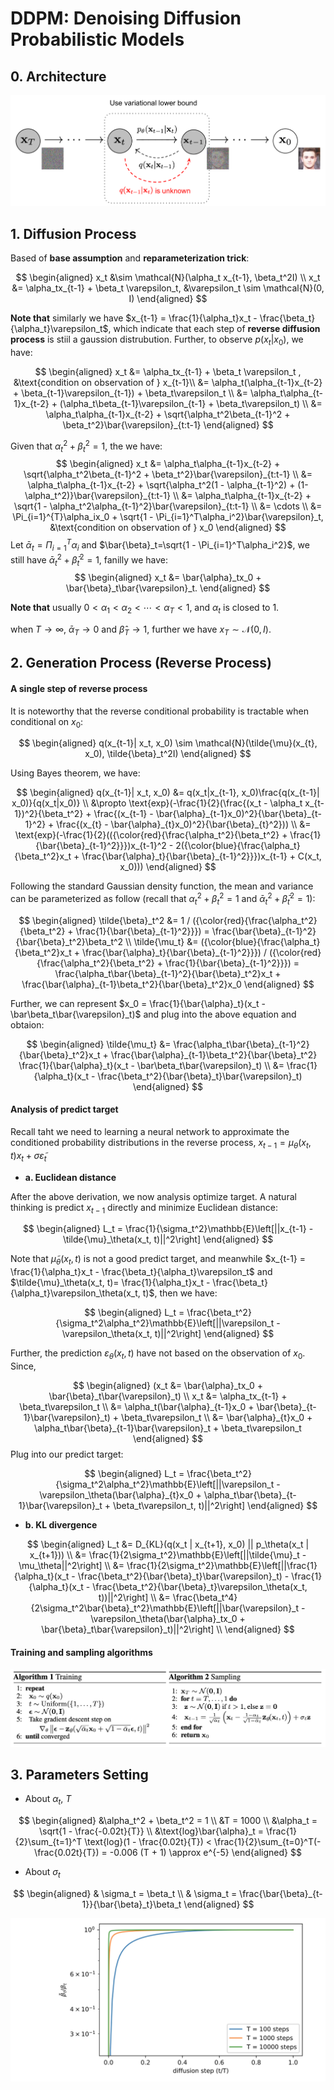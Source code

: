 # DDPM: Denoising Diffusion Probabilistic Models
## 0. Architecture
![DDPM](DDPM.png)

## 1. Diffusion Process
Based of **base assumption** and **reparameterization trick**:

$$
\begin{aligned}
x_t &\sim \mathcal{N}(\alpha_t x_{t-1}, \beta_t^2I) \\
x_t &= \alpha_tx_{t-1} + \beta_t \varepsilon_t, &\varepsilon_t \sim \mathcal{N}(0, I)
\end{aligned}
$$


**Note that** similarly we have $x_{t-1} = \frac{1}{\alpha_t}x_t - \frac{\beta_t}{\alpha_t}\varepsilon_t$, which indicate that each step of **reverse diffusion process** is stiil a gaussion distrubution.
Further, to observe $p(x_t | x_0)$, we have:


$$
\begin{aligned}
x_t &= \alpha_tx_{t-1} + \beta_t \varepsilon_t , &\text{condition on observation of } x_{t-1}\\
&= \alpha_t(\alpha_{t-1}x_{t-2} + \beta_{t-1}\varepsilon_{t-1}) + \beta_t\varepsilon_t \\
&= \alpha_t\alpha_{t-1}x_{t-2} + (\alpha_t\beta_{t-1}\varepsilon_{t-1} + \beta_t\varepsilon_t) \\
&= \alpha_t\alpha_{t-1}x_{t-2} + \sqrt{\alpha_t^2\beta_{t-1}^2 + \beta_t^2}\bar{\varepsilon}_{t:t-1}
\end{aligned}
$$

Given that $\alpha_t^2 + \beta_t^2 = 1$, the we have:
$$
\begin{aligned}
x_t &= \alpha_t\alpha_{t-1}x_{t-2} + \sqrt{\alpha_t^2\beta_{t-1}^2 + \beta_t^2}\bar{\varepsilon}_{t:t-1} \\
&= \alpha_t\alpha_{t-1}x_{t-2} + \sqrt{\alpha_t^2(1 - \alpha_{t-1}^2) + (1-\alpha_t^2)}\bar{\varepsilon}_{t:t-1} \\
&= \alpha_t\alpha_{t-1}x_{t-2} + \sqrt{1 - \alpha_t^2\alpha_{t-1}^2}\bar{\varepsilon}_{t:t-1} \\
&= \cdots \\
&= \Pi_{i=1}^{T}\alpha_ix_0 + \sqrt{1 - \Pi_{i=1}^T\alpha_i^2}\bar{\varepsilon}_t, &\text{condition on observation of } x_0
\end{aligned}
$$
Let $\bar{\alpha}_t = \Pi_{i=1}^{T}\alpha_i$ and $\bar{\beta}_t=\sqrt{1 - \Pi_{i=1}^T\alpha_i^2}$, we still have $\bar{\alpha}_t^2 + \bar{\beta}_t^2 = 1$, fanilly we have:
$$
\begin{aligned}
x_t &= \bar{\alpha}_tx_0 + \bar{\beta}_t\bar{\varepsilon}_t.
\end{aligned}
$$

**Note that** usually $0< \alpha_1 < \alpha_2 < \cdots < \alpha_T < 1$, and $\alpha_t$ is closed to 1.

when $T \rightarrow \infty$, $\bar{\alpha}_T \rightarrow 0$ and $\hat{\beta}_T \rightarrow 1$, further we have $x_T \sim \mathcal{N}(0, I)$.


## 2. Generation Process (Reverse Process)
#### A single step of reverse process
It is noteworthy that the reverse conditional probability is tractable when conditional on $x_0$:

$$
\begin{aligned}
q(x_{t-1}| x_t, x_0) \sim \mathcal{N}(\tilde{\mu}(x_{t}, x_0), \tilde{\beta}_t^2I)
\end{aligned}
$$

Using Bayes theorem, we have:

$$
\begin{aligned}
q(x_{t-1}| x_t, x_0) &= q(x_t|x_{t-1}, x_0)\frac{q(x_{t-1}| x_0)}{q(x_t|x_0)} \\
&\propto \text{exp}(-\frac{1}{2}(\frac{(x_t - \alpha_t x_{t-1})^2}{\beta_t^2} + \frac{(x_{t-1} - \bar{\alpha}_{t-1}x_0)^2}{\bar{\beta}_{t-1}^2} + \frac{(x_{t} - \bar{\alpha}_{t}x_0)^2}{\bar{\beta}_{t}^2})) \\
&= \text{exp}(-\frac{1}{2}(({\color{red}{\frac{\alpha_t^2}{\beta_t^2} + \frac{1}{\bar{\beta}_{t-1}^2}}})x_{t-1}^2 - 2({\color{blue}{\frac{\alpha_t}{\beta_t^2}x_t + \frac{\bar{\alpha}_t}{\bar{\beta}_{t-1}^2}}})x_{t-1} + C(x_t, x_0)))
\end{aligned}
$$

Following the standard Gaussian density function, the mean and variance can be parameterized as follow (recall that $\alpha_t^2 + \beta_t^2 = 1$ and $\bar{\alpha}_t^2 + \bar{\beta}_t^2 = 1$):

$$
\begin{aligned}
\tilde{\beta}_t^2 &= 1 / ({\color{red}{\frac{\alpha_t^2}{\beta_t^2} + \frac{1}{\bar{\beta}_{t-1}^2}}}) = \frac{\bar{\beta}_{t-1}^2}{\bar{\beta}_t^2}\beta_t^2 \\
\tilde{\mu_t} &= ({\color{blue}{\frac{\alpha_t}{\beta_t^2}x_t + \frac{\bar{\alpha}_t}{\bar{\beta}_{t-1}^2}}}) / ({\color{red}{\frac{\alpha_t^2}{\beta_t^2} + \frac{1}{\bar{\beta}_{t-1}^2}}}) = \frac{\alpha_t\bar{\beta}_{t-1}^2}{\bar{\beta}_t^2}x_t + \frac{\bar{\alpha}_{t-1}\beta_t^2}{\bar{\beta}_t^2}x_0
\end{aligned}
$$

Further, we can represent $x_0 = \frac{1}{\bar{\alpha}_t}(x_t - \bar\beta_t\bar{\varepsilon}_t)$ and plug into the above equation and obtaion:

$$
\begin{aligned}
\tilde{\mu_t} &= \frac{\alpha_t\bar{\beta}_{t-1}^2}{\bar{\beta}_t^2}x_t + \frac{\bar{\alpha}_{t-1}\beta_t^2}{\bar{\beta}_t^2} \frac{1}{\bar{\alpha}_t}(x_t - \bar\beta_t\bar{\varepsilon}_t) \\
&= \frac{1}{\alpha_t}(x_t - \frac{\beta_t^2}{\bar{\beta}_t}\bar{\varepsilon}_t)
\end{aligned}
$$

#### Analysis of predict target
Recall taht we need to learning a neural network to approximate the conditioned probability distributions in the reverse process, $x_{t-1} = \mu_\theta(x_t, t) x_t + \sigma \tilde{\varepsilon}_t$
- **a. Euclidean distance**

After the above derivation, we now analysis optimize target. A natural thinking is predict $x_{t-1}$ directly and minimize Euclidean distance:

$$
\begin{aligned}
L_t = \frac{1}{\sigma_t^2}\mathbb{E}\left[||x_{t-1} - \tilde{\mu}_\theta(x_t, t)||^2\right]
\end{aligned}
$$

Note that $\tilde{\mu}_\theta(x_t, t)$ is not a good predict target, and meanwhile $x_{t-1} = \frac{1}{\alpha_t}x_t - \frac{\beta_t}{\alpha_t}\varepsilon_t$ and $\tilde{\mu}_\theta(x_t, t)= \frac{1}{\alpha_t}x_t - \frac{\beta_t}{\alpha_t}\varepsilon_\theta(x_t, t)$, then we have:

$$
\begin{aligned}
L_t = \frac{\beta_t^2}{\sigma_t^2\alpha_t^2}\mathbb{E}\left[||\varepsilon_t - \varepsilon_\theta(x_t, t)||^2\right]
\end{aligned}
$$

Further, the prediction $\varepsilon_\theta(x_t, t)$ have not based on the observation of $x_0$. Since,

$$
\begin{aligned}
(x_t &= \bar{\alpha}_tx_0 + \bar{\beta}_t\bar{\varepsilon}_t) \\
x_t &= \alpha_tx_{t-1} + \beta_t\varepsilon_t \\
&= \alpha_t(\bar{\alpha}_{t-1}x_0 + \bar{\beta}_{t-1}\bar{\varepsilon}_t) + \beta_t\varepsilon_t \\
&= \bar{\alpha}_{t}x_0 + \alpha_t\bar{\beta}_{t-1}\bar{\varepsilon}_t + \beta_t\varepsilon_t
\end{aligned}
$$
Plug into our predict target:

$$
\begin{aligned}
L_t = \frac{\beta_t^2}{\sigma_t^2\alpha_t^2}\mathbb{E}\left[||\varepsilon_t - \varepsilon_\theta(\bar{\alpha}_{t}x_0 + \alpha_t\bar{\beta}_{t-1}\bar{\varepsilon}_t + \beta_t\varepsilon_t, t)||^2\right]
\end{aligned}
$$


- **b. KL divergence**

$$
\begin{aligned}
L_t &= D_{KL}(q(x_t | x_{t+1}, x_0) || p_\theta(x_t | x_{t+1})) \\
&= \frac{1}{2\sigma_t^2}\mathbb{E}\left[||\tilde{\mu}_t - \mu_\theta||^2\right] \\
&= \frac{1}{2\sigma_t^2}\mathbb{E}\left[||\frac{1}{\alpha_t}(x_t - \frac{\beta_t^2}{\bar{\beta}_t}\bar{\varepsilon}_t) - \frac{1}{\alpha_t}(x_t - \frac{\beta_t^2}{\bar{\beta}_t}\varepsilon_\theta(x_t, t))||^2\right] \\
&= \frac{\beta_t^4}{2\sigma_t^2\bar{\beta}_t^2}\mathbb{E}\left[||\bar{\varepsilon}_t - \varepsilon_\theta(\bar{\alpha}_tx_0 + \bar{\beta}_t\bar{\varepsilon}_t)||^2\right] \\
\end{aligned}
$$


#### Training and sampling algorithms
![algo](DDPM-algo.png)

## 3. Parameters Setting
- About $\alpha_t$, $T$ 

$$
\begin{aligned}
&\alpha_t^2 + \beta_t^2 = 1 \\
&T = 1000 \\
&\alpha_t = \sqrt{1 - \frac{-0.02t}{T}} \\
&\text{log}\bar{\alpha}_t = \frac{1}{2}\sum_{t=1}^T \text{log}(1 - \frac{0.02t}{T}) < \frac{1}{2}\sum_{t=0}^T(-\frac{0.02t}{T}) = -0.006 (T + 1) \approx e^{-5}
\end{aligned}
$$

- About $\sigma_t$

$$
\begin{aligned}
& \sigma_t = \beta_t \\
& \sigma_t = \frac{\bar{\beta}_{t-1}}{\bar{\beta}_t}\beta_t
\end{aligned}
$$

![sigma](DDPM-sigma.png)
